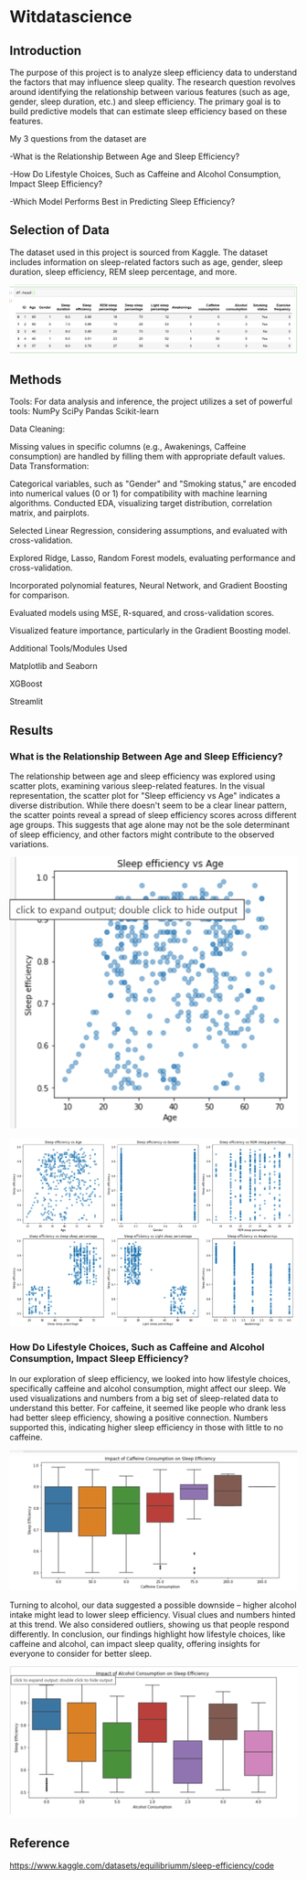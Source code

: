 # Witdatascience
## Introduction
The purpose of this project is to analyze sleep efficiency data to understand the factors that may influence sleep quality. The research question revolves around identifying the relationship between various features (such as age, gender, sleep duration, etc.) and sleep efficiency. The primary goal is to build predictive models that can estimate sleep efficiency based on these features.


My 3 questions from the dataset are

-What is the Relationship Between Age and Sleep Efficiency?

-How Do Lifestyle Choices, Such as Caffeine and Alcohol Consumption, Impact Sleep Efficiency?

-Which Model Performs Best in Predicting Sleep Efficiency?

## Selection of Data

The dataset used in this project is sourced from Kaggle. The dataset includes information on sleep-related factors such as age, gender, sleep duration, sleep efficiency, REM sleep percentage, and more. 

![Ashutosh's github activity graph](https://github.com/joosmith/Witdatascience/blob/main/graph/Data__preview.png)
## Methods
Tools:
For data analysis and inference, the project utilizes a set of powerful tools:
NumPy
SciPy
Pandas 
Scikit-learn

Data Cleaning:

Missing values in specific columns (e.g., Awakenings, Caffeine consumption) are handled by filling them with appropriate default values.
Data Transformation:

Categorical variables, such as "Gender" and "Smoking status," are encoded into numerical values (0 or 1) for compatibility with machine learning algorithms.
Conducted EDA, visualizing target distribution, correlation matrix, and pairplots.

Selected Linear Regression, considering assumptions, and evaluated with cross-validation.

Explored Ridge, Lasso, Random Forest models, evaluating performance and cross-validation.

Incorporated polynomial features, Neural Network, and Gradient Boosting for comparison.

Evaluated models using MSE, R-squared, and cross-validation scores.

Visualized feature importance, particularly in the Gradient Boosting model.

Additional Tools/Modules Used 

Matplotlib and Seaborn

XGBoost

Streamlit

## Results
### What is the Relationship Between Age and Sleep Efficiency?

The relationship between age and sleep efficiency was explored using scatter plots, examining various sleep-related features. In the visual representation, the scatter plot for "Sleep efficiency vs Age" indicates a diverse distribution. While there doesn't seem to be a clear linear pattern, the scatter points reveal a spread of sleep efficiency scores across different age groups. This suggests that age alone may not be the sole determinant of sleep efficiency, and other factors might contribute to the observed variations. 

![Ashutosh's github activity graph](https://github.com/joosmith/Witdatascience/blob/main/graph/Age_Sleepeff.png)


![Ashutosh's github activity graph](https://github.com/joosmith/Witdatascience/blob/main/graph/Sleepeff_features.png)


### How Do Lifestyle Choices, Such as Caffeine and Alcohol Consumption, Impact Sleep Efficiency?

In our exploration of sleep efficiency, we looked into how lifestyle choices, specifically caffeine and alcohol consumption, might affect our sleep. We used visualizations and numbers from a big set of sleep-related data to understand this better. For caffeine, it seemed like people who drank less had better sleep efficiency, showing a positive connection. Numbers supported this, indicating higher sleep efficiency in those with little to no caffeine.

![Ashutosh's github activity graph](https://github.com/joosmith/Witdatascience/blob/main/graph/impact_of%20_caffeine.png)

 Turning to alcohol, our data suggested a possible downside – higher alcohol intake might lead to lower sleep efficiency. Visual clues and numbers hinted at this trend. We also considered outliers, showing us that people respond differently. In conclusion, our findings highlight how lifestyle choices, like caffeine and alcohol, can impact sleep quality, offering insights for everyone to consider for better sleep.
 
![Ashutosh's github activity graph](https://github.com/joosmith/Witdatascience/blob/main/graph/impact_of%20_alchohol.png)





## Reference

https://www.kaggle.com/datasets/equilibriumm/sleep-efficiency/code
